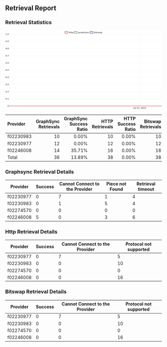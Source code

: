 ## Retrieval Report
### Retrieval Statistics
<img src="https://raw.githubusercontent.com/data-preservation-programs/filplus-checker-assets/main/filecoin-project/filecoin-plus-large-datasets/issues/964/1690732789165.png"/>

| Provider  | GraphSync Retrievals | GraphSync Success Ratio | HTTP Retrievals | HTTP Success Ratio | Bitswap Retrievals | Bitswap Success Ratio |
| :-------- | -------------------: | ----------------------: | --------------: | -----------------: | -----------------: | --------------------: |
| f02230983 |                   10 |                   0.00% |              10 |              0.00% |                 10 |                 0.00% |
| f02230977 |                   12 |                   0.00% |              12 |              0.00% |                 12 |                 0.00% |
| f02246008 |                   14 |                  35.71% |              16 |              0.00% |                 16 |                 0.00% |
| Total     |                   36 |                  13.89% |              38 |              0.00% |                 38 |                 0.00% |

### Graphsync Retrieval Details
| Provider  | Success | Cannot Connect to the Provider | Piece not Found | Retrieval timeout |
| --------- | ------- | ------------------------------ | --------------- | ----------------- |
| f02230977 | 0       | 7                              | 1               | 4                 |
| f02230983 | 0       | 1                              | 5               | 4                 |
| f02274570 | 0       | 0                              | 0               | 0                 |
| f02246008 | 5       | 0                              | 3               | 6                 |

### Http Retrieval Details
| Provider  | Success | Cannot Connect to the Provider | Protocol not supported |
| --------- | ------- | ------------------------------ | ---------------------- |
| f02230977 | 0       | 7                              | 5                      |
| f02230983 | 0       | 0                              | 10                     |
| f02274570 | 0       | 0                              | 0                      |
| f02246008 | 0       | 0                              | 16                     |

### Bitswap Retrieval Details
| Provider  | Success | Cannot Connect to the Provider | Protocol not supported |
| --------- | ------- | ------------------------------ | ---------------------- |
| f02230977 | 0       | 7                              | 5                      |
| f02230983 | 0       | 0                              | 10                     |
| f02274570 | 0       | 0                              | 0                      |
| f02246008 | 0       | 0                              | 16                     |
